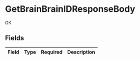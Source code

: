 # GetBrainBrainIDResponseBody

OK


## Fields

| Field       | Type        | Required    | Description |
| ----------- | ----------- | ----------- | ----------- |